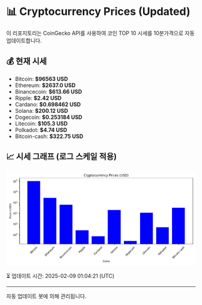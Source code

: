 
# 📊 Cryptocurrency Prices (Updated)

이 리포지토리는 CoinGecko API를 사용하여 코인 TOP 10 시세를 10분가격으로 자동 업데이트합니다.

## 💰 현재 시세
- Bitcoin: **$96563 USD**
- Ethereum: **$2637.0 USD**
- Binancecoin: **$613.66 USD**
- Ripple: **$2.42 USD**
- Cardano: **$0.698462 USD**
- Solana: **$200.12 USD**
- Dogecoin: **$0.253184 USD**
- Litecoin: **$105.3 USD**
- Polkadot: **$4.74 USD**
- Bitcoin-cash: **$322.75 USD**

## 📈 시세 그래프 (로그 스케일 적용)
![Crypto Prices](crypto_prices.png)

⏳ 업데이트 시간: 2025-02-09 01:04:21 (UTC)

---
자동 업데이트 봇에 의해 관리됩니다.
